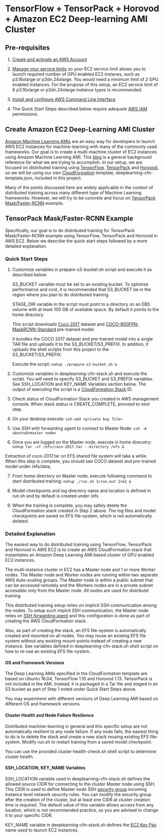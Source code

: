 # TensorFlow + TensorPack + Horovod + Amazon EC2 Deep-learning AMI Cluster

## Pre-requisites
1. [Create and activate an AWS Account](https://aws.amazon.com/premiumsupport/knowledge-center/create-and-activate-aws-account/)

2. [Manage your service limits](https://aws.amazon.com/premiumsupport/knowledge-center/manage-service-limits/) so your EC2 service limit allows you to launch required number of GPU enabled EC2 instanes, such as p3.16xlarge or p3dn.24xlarge. You would need a minimum limit of 2 GPU enabled instances. For the prupose of this setup, an EC2 service limit of 8 p3.16xlarge or p3dn.24xlarge instance types is recommended.

3. [Install and configure AWS Command Line Interface](https://docs.aws.amazon.com/cli/latest/userguide/cli-chap-welcome.html)

4. The Quick Start Steps described below require adequate [AWS IAM](https://docs.aws.amazon.com/IAM/latest/UserGuide/access.html) permissions.

## Create Amazon EC2 Deep-Learning AMI Cluster

[Amazon Machine Learning AMIs](https://aws.amazon.com/machine-learning/amis/) are an easy way for developers to launch AWS EC2 instances for machine-learning with many of the commonly used frameworks. Our goal is to create a multi-machine cluster of EC2 instances using Amazon Machine Learning AMI. This [blog](https://aws.amazon.com/blogs/compute/distributed-deep-learning-made-easy/) is a general background reference for what we are trying to accomplish. In our setup, we are focused on distirbuted training using [TensorFlow](https://github.com/tensorflow/tensorflow), [TensorPack](https://github.com/tensorpack/tensorpack) and [Horovod](https://eng.uber.com/horovod/), so we will be using our own [CloudFormation](https://docs.aws.amazon.com/AWSCloudFormation/latest/UserGuide/Welcome.html) template, deeplearning-cfn-template.json, included in this project.

Many of the points discussed here are widely applicable in the context of distributed training across many different type of Machine Learning frameworks. However, we will try to be concrete and focus on [TensorPack Mask/Faster-RCNN](https://github.com/tensorpack/tensorpack/tree/master/examples/FasterRCNN) example. 

## TensorPack Mask/Faster-RCNN Example

Specifically, our goal is to do distributed training for TensorPack Mask/Faster-RCNN example using TensorFlow, TensorPack and Horovod in AWS EC2. Below we describe the quick start steps followed by a more detailed explanation.

### Quick Start Steps

1. Customize variables in prepare-s3-bucket.sh script and execute it as described below:

   S3_BUCKET variable must be set to an existing bucket. To optimize performance and cost, it is recommended that S3_BUCKET be in the region where you plan to do distributed training. 

   STAGE_DIR variable in the script must point to a directory on an EBS volume with at least 100 GB of available space. By  default it points to the home directory.

   This script downloads [Coco 2017](http://cocodataset.org/#download) dataset and [COCO-R50FPN-MaskRCNN-Standard](http://models.tensorpack.com/FasterRCNN/COCO-R50FPN-MaskRCNN-Standard.npz) pre-trained model. 

   It bundles the COCO 2017 dataset and pre-trained model into a single TAR file and uploads it to the S3_BUCKET/S3_PREFIX. In addition, it uploads the shell scripts from this project to the S3_BUCKET/S3_PREFIX.
   
   Execute the script: ```nohup ./prepare-s3-bucket.sh & ```
  
2. Customize variables in deeplearning-cfn-stack.sh and execute the script. You will need to specify S3_BUCKET and S3_PREFIX variables. See SSH_LOCATION and KEY_NAME Variables section below. The output of executing the script is a [CloudFormation Stack](https://docs.aws.amazon.com/AWSCloudFormation/latest/UserGuide/stacks.html) ID.

3.  Check status of CloudFormation Stack you created in AWS management console. When stack status is CREATE_COMPLETE, proceed to next step.

4. On your desktop  execute:
```ssh-add <private key file>```

5. Use SSH with forwarding agent to connect to Master Node:  ```ssh -A ubuntu@<master node>```

6. Once you are logged on the Master node, execute in home direcotry: 
```nohup tar -xf /efs/coco-2017.tar --directory /efs &```
		
Extraction of coco-2017.tar on EFS shared file system will take a while. 
When this step is complete, you should see COCO dataset and pre-trained model under /efs/data,
        
7. From home directory on Master node, execute following command to start distributed training: 
```nohup ./run.sh 1>run.out 2>&1 &```
                
8. Model checkpoints and log directory name and location is defined in run.sh and by default is created under /efs
        
9. When the training is complete, you may safely delete the CloudFormation stack created in Step 2 above. The log files and model checkpoints are saved on EFS file-system, which is not automatically deleted.

### Detailed Explanation

The easiest way to do distributed training using TensorFlow, TensorPack and Horovod in AWS EC2 is to create an AWS CloudFormation stack that instantiates an Amazon Deep Learning AMI based cluster of GPU enabled EC2 instances.

The multi-instance cluster in EC2 has a Master node and 1 or more Worker nodes. The Master node and Worker nodes are running within two separate AWS Auto-scaling groups. The Master node is within a public subnet that can be accessed remotely and the Workers nodes are in a private subnet accessible only from the Master node. All nodes are used for distributd training. 

This distirbuted training setup relies on implicit SSH communication among the nodes. To setup such implcit SSH communication, the Master node relies on [SSH forwarding agent](https://developer.github.com/v3/guides/using-ssh-agent-forwarding/) and this configuration is done as part of creating the AWS CloudFormation stack.

Also, as part of creating the stack, an EFS file-system is automatically created and mounted on all nodes. You may reuse an existing EFS file system without any existing mount-points instead of creating a new instance. See variables defined in deeplearning-cfn-stack.sh shell script on how to re-use an existing EFS file-system.

#### OS and Framework Versions

The Deep Learning AMIs specified in the CloudFormation template are based on Ubuntu 16.04, TensorFlow 1.10 and Horovod 1.13. TensorPack is not included in the AMI. Instead, it is packaged in a Tar file and staged in an S3 bucket as part of Step 1 noted under Quick Start Steps above.

You may experiment with different versions of Deep Learning AMI based on different OS and framework versions. 

#### Cluster Health and Node Failure Resilience

Distributed machine-learning in general and this specific setup are not automatically resilient to any node failure. If any node fails, the easiest thing to do is to delete the stack and create a new stack reusing existing EFS file-system. Modify run.sh to restart training from a saved model checkpoint.

You can use the provided cluster-health-check.sh shell script to determine cluster health.

#### SSH_LOCATION, KEY_NAME Variables
SSH_LOCATION variable used in deeplearning-cfn-stack.sh defines the allowed source CIDR for connecting to the cluster Master node using SSH. This CIDR is used to define Master node SSH [security group](https://docs.aws.amazon.com/AWSEC2/latest/UserGuide/using-network-security.html) incoming instance level network seucrity rules. You can modify the security group after the creation of the cluster, but at least one CIDR at cluster creation time is required. The default value of this variable allows access from any location, which is not recommended practice, so you are advised to change it to your specific CIDR.

KEY_NAME variable in deeplearning-cfn-stack.sh defines the [EC2 Key Pair](https://docs.aws.amazon.com/AWSEC2/latest/UserGuide/ec2-key-pairs.html) name used to launch EC2 instances.
